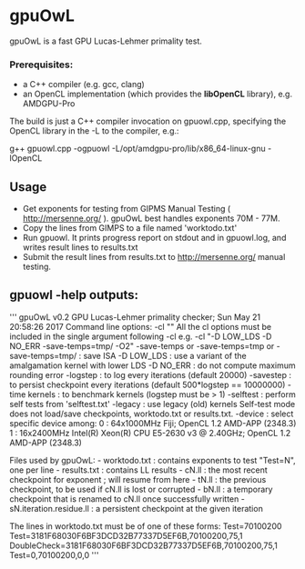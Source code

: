# gpuOwL
gpuOwL is a fast GPU Lucas-Lehmer primality test.

### Prerequisites:
* a C++ compiler (e.g. gcc, clang)
* an OpenCL implementation (which provides the **libOpenCL** library), e.g. AMDGPU-Pro

The build is just a C++ compiler invocation on gpuowl.cpp, specifying the OpenCL library in the -L to the compiler, e.g.:

g++ gpuowl.cpp -ogpuowl -L/opt/amdgpu-pro/lib/x86_64-linux-gnu -lOpenCL

## Usage
* Get exponents for testing from GIPMS Manual Testing ( http://mersenne.org/ ). gpuOwL best handles exponents 70M - 77M.
* Copy the lines from GIMPS to a file named 'worktodo.txt'
* Run gpuowl. It prints progress report on stdout and in gpuowl.log, and writes result lines to results.txt
* Submit the result lines from results.txt to http://mersenne.org/ manual testing.

## gpuowl -help outputs:

'''
gpuOwL v0.2 GPU Lucas-Lehmer primality checker; Sun May 21 20:58:26 2017
Command line options:
-cl "<OpenCL compiler options>"
    All the cl options must be included in the single argument following -cl
    e.g. -cl "-D LOW_LDS -D NO_ERR -save-temps=tmp/ -O2"
        -save-temps or -save-temps=tmp or -save-temps=tmp/ : save ISA
        -D LOW_LDS : use a variant of the amalgamation kernel with lower LDS
        -D NO_ERR  : do not compute maximum rounding error
-logstep  <N> : to log every <N> iterations (default 20000)
-savestep <N> : to persist checkpoint every <N> iterations (default 500*logstep == 10000000)
-time kernels : to benchmark kernels (logstep must be > 1)
-selftest     : perform self tests from 'selftest.txt'
-legacy       : use legacy (old) kernels
                Self-test mode does not load/save checkpoints, worktodo.txt or results.txt.
-device   <N> : select specific device among:
    0 : 64x1000MHz Fiji; OpenCL 1.2 AMD-APP (2348.3)
    1 : 16x2400MHz Intel(R) Xeon(R) CPU E5-2630 v3 @ 2.40GHz; OpenCL 1.2 AMD-APP (2348.3)

Files used by gpuOwL:
    - worktodo.txt : contains exponents to test "Test=N", one per line
    - results.txt : contains LL results
    - cN.ll : the most recent checkpoint for exponent <N>; will resume from here
    - tN.ll : the previous checkpoint, to be used if cN.ll is lost or corrupted
    - bN.ll : a temporary checkpoint that is renamed to cN.ll once successfully written
    - sN.iteration.residue.ll : a persistent checkpoint at the given iteration

The lines in worktodo.txt must be of one of these forms:
Test=70100200
Test=3181F68030F6BF3DCD32B77337D5EF6B,70100200,75,1
DoubleCheck=3181F68030F6BF3DCD32B77337D5EF6B,70100200,75,1
Test=0,70100200,0,0
'''
